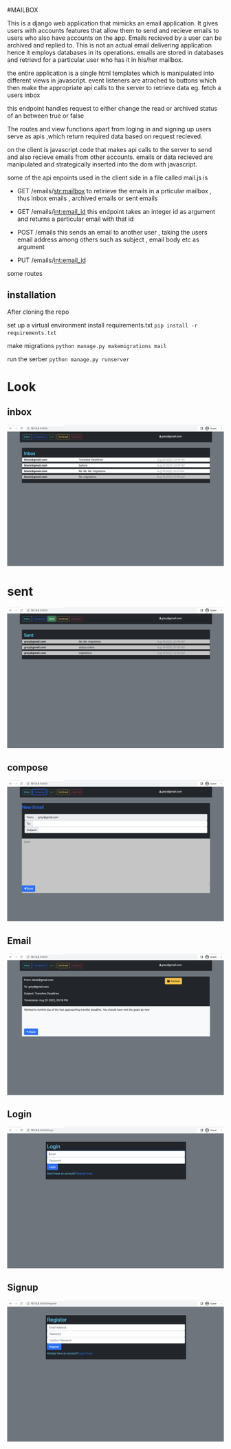 
#MAILBOX

This is a django web application that mimicks an email application. It gives users with accounts features that allow them to send and recieve emails to users who also have accounts on the app. Emails recieved by a user can be archived and replied to. This is not an actual email delivering application hence it employs databases in its operations. emails are stored in databases and retrievd for a particular user who has it in his/her mailbox.


the entire application is a single html templates which is manipulated into different views in javascript. event listeners are atrached to buttons which then make the appropriate api calls to the server to retrieve data eg. fetch a users inbox 


this endpoint handles request to either change the read or archived status of an between true or false

The routes and view functions apart from loging in and signing up users serve as apis ,which return required data based on request recieved. 

on the client is javascript code that makes api calls to the server  to send and also recieve emails from other accounts. emails or data recieved are manipulated and strategically inserted into the dom with javascript.




some of the api enpoints used in the client side in a file called mail.js is 

* GET /emails/<str:mailbox>
    to retirieve the emails in a prticular mailbox , thus inbox emails , archived emails or sent emails

* GET /emails/<int:email_id>
  this endpoint  takes an integer id as argument and returns a  particular email with  that id

* POST /emails
    this  sends an email to another user , taking the users email address among others such as subject , email body etc as argument 

* PUT /emails/<int:email_id>


some routes 



## installation
After cloning the repo

set up a virtual environment
install requirements.txt  `pip install -r requirements.txt`

make migrations `python manage.py makemigrations mail`

run the serber  `python manage.py runserver`



# Look


## inbox

![inbox page](/page_views/inbox.png)


# sent 
![sent page](/page_views/sent.png)


## compose

![compose page](/page_views/compose.png)

## Email

![email page](/page_views/email_view.png)


## Login

![login page](/page_views/login.png)


## Signup

![register page](/page_views/register.png)

